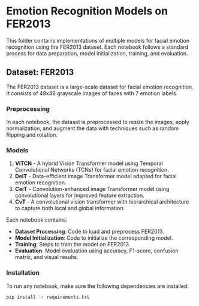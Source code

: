 # Emotion Recognition Models on FER2013

This folder contains implementations of multiple models for facial emotion recognition using the FER2013 dataset. Each notebook follows a standard process for data preparation, model initialization, training, and evaluation.

## Dataset: FER2013

The FER2013 dataset is a large-scale dataset for facial emotion recognition. It consists of 48x48 grayscale images of faces with 7 emotion labels.

### Preprocessing

In each notebook, the dataset is preprocessed to resize the images, apply normalization, and augment the data with techniques such as random flipping and rotation.

### Models

1. **ViTCN** - A hybrid Vision Transformer model using Temporal Convolutional Networks (TCNs) for facial emotion recognition.
2. **DeiT** - Data-efficient image Transformer model adapted for facial emotion recognition.
3. **CeiT** - Convolution-enhanced image Transformer model using convolutional layers for improved feature extraction.
4. **CvT** - A convolutional vision transformer with hierarchical architecture to capture both local and global information.

Each notebook contains:
- **Dataset Processing**: Code to load and preprocess FER2013.
- **Model Initialization**: Code to initialize the corresponding model.
- **Training**: Steps to train the model on FER2013.
- **Evaluation**: Model evaluation using accuracy, F1-score, confusion matrix, and visual results.

### Installation

To run any notebook, make sure the following dependencies are installed:

```bash
pip install -r requirements.txt
